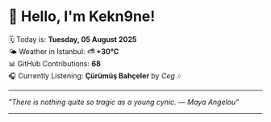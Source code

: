 # 👋 Hello, I'm Kekn9ne!

🗓️ Today is: **Tuesday, 05 August 2025**  
🌤️ Weather in Istanbul: **⛅️  +30°C**  
📊 GitHub Contributions: **68**  
🎧 Currently Listening: **Çürümüş Bahçeler** by *Ceg* 🎶

---

_"There is nothing quite so tragic as a young cynic. — *Maya Angelou*"_

---
